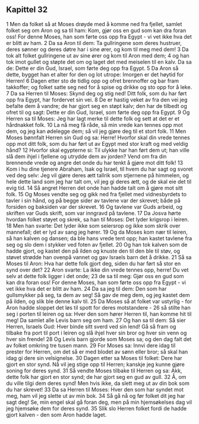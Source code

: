 ## Kapittel 32

1 Men da folket så at Moses drøyde med å komme ned fra fjellet, samlet folket seg om Aron og sa til ham: Kom, gjør oss en gud som kan dra foran oss! For denne Moses, han som førte oss opp fra Egypt - vi vet ikke hva det er blitt av ham.
2 Da sa Aron til dem: Ta gullringene som deres hustruer, deres sønner og deres døtre har i sine ører, og kom til meg med dem!
3 Da tok alt folket gullringene ut av sine ører og kom til Aron med dem;
4 og han tok imot gullet og støpte det om og laget det med meiselen til en kalv. Da sa de: Dette er din Gud, Israel, som førte deg opp fra Egypt.
5 Da Aron så dette, bygget han et alter for den og lot utrope: Imorgen er det høytid for Herren!
6 Dagen etter sto de tidlig opp og ofret brennoffer og bar fram takkoffer; og folket satte seg ned for å spise og drikke og sto opp for å leke.
7 Da sa Herren til Moses: Skynd deg og stig ned! Ditt folk, som du har ført opp fra Egypt, har fordervet sin vei.
8 De er hastig veket av fra den vei jeg befalte dem å vandre; de har gjort seg en støpt kalv; den har de tilbedt og ofret til og sagt: Dette er din Gud, Israel, som førte deg opp fra Egypt.
9 Og Herren sa til Moses: Jeg har lagt merke til dette folk og sett at det er et hårdnakket folk.
10 La nå meg få råde, så min vrede kan tennes opp mot dem, og jeg kan ødelegge dem; så vil jeg gjøre deg til et stort folk.
11 Men Moses bønnfalt Herren sin Gud og sa: Herre! Hvorfor skal din vrede tennes opp mot ditt folk, som du har ført ut av Egypt med stor kraft og med veldig hånd?
12 Hvorfor skal egypterne si: Til ulykke har han ført dem ut; han ville slå dem ihjel i fjellene og utrydde dem av jorden? Vend om fra din brennende vrede og angre det onde du har tenkt å gjøre mot ditt folk!
13 Kom i hu dine tjenere Abraham, Isak og Israel, til hvem du har sagt og svoret ved deg selv: Jeg vil gjøre deres ætt tallrik som stjernene på himmelen, og hele dette land som jeg har talt om, vil jeg gi deres ætt, og de skal eie det til evig tid.
14 Så angret Herren det onde han hadde talt om å gjøre mot sitt folk.
15 Og Moses vendte seg og gikk ned fra fjellet med vidnesbyrdets to tavler i sin hånd, og på begge sider av tavlene var der skrevet; både på forsiden og baksiden var der skrevet.
16 Og tavlene var Guds arbeid, og skriften var Guds skrift, som var inngravd på tavlene.
17 Da Josva hørte hvordan folket støyet og skrek, sa han til Moses: Det lyder krigsrop i leiren.
18 Men han svarte: Det lyder ikke som seiersrop og ikke som skrik over mannefall; det er lyd av sang jeg hører.
19 Og da Moses kom nær til leiren, så han kalven og dansen; da ble hans vrede tent opp; han kastet tavlene fra seg og slo dem i stykker ved foten av fjellet.
20 Og han tok kalven som de hadde gjort, og kastet den på ilden og knuste den til den ble til støv, og støvet strødde han ovenpå vannet og gav Israels barn det å drikke.
21 Så sa Moses til Aron: Hva har dette folk gjort deg, siden du har ført så stor en synd over det?
22 Aron svarte: La ikke din vrede tennes opp, herre! Du vet selv at dette folk ligger i det onde;
23 de sa til meg: Gjør oss en gud som kan dra foran oss! For denne Moses, han som førte oss opp fra Egypt - vi vet ikke hva det er blitt av ham.
24 Da sa jeg til dem: Den som har gullsmykker på seg, ta dem av seg! Så gav de meg dem, og jeg kastet dem på ilden, og slik ble denne kalv til.
25 Da Moses så at folket var ustyrlig - for Aron hadde sloppet det løs til spott for deres motstandere -
26 så stilte han seg i porten til leiren og sa: Hver den som hører Herren til, han komme hit til meg! Da samlet alle Levis barn seg om ham.
27 Og han sa til dem: Så sier Herren, Israels Gud: Hver binde sitt sverd ved sin lend! Gå så fram og tilbake fra port til port i leiren og slå ihjel hver sin bror og hver sin venn og hver sin frende!
28 Og Levis barn gjorde som Moses sa; og den dag falt det av folket omkring tre tusen mann.
29 For Moses sa: Innvi dere idag til prester for Herren, om det så er med blodet av sønn eller bror; så skal han idag gi dere sin velsignelse.
30 Dagen etter sa Moses til folket: Dere har gjort en stor synd. Nå vil jeg stige opp til Herren; kanskje jeg kunne gjøre soning for deres synd.
31 Så vendte Moses tilbake til Herren og sa: Akk, dette folk har gjort en stor synd; de har gjort seg en gud av gull.
32 Å, om du ville tilgi dem deres synd! Men hvis ikke, da slett meg ut av din bok som du har skrevet!
33 Da sa Herren til Moses: Hver den som har syndet mot meg, ham vil jeg slette ut av min bok.
34 Så gå nå og før folket dit jeg har sagt deg! Se, min engel skal gå foran deg, men på min hjemsøkelses dag vil jeg hjemsøke dem for deres synd.
35 Slik slo Herren folket fordi de hadde gjort kalven - den som Aron hadde laget.
